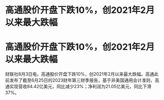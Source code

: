 # 高通股价开盘下跌10%，创2021年2月以来最大跌幅

# 高通股价开盘下跌10%，创2021年2月以来最大跌幅

财联社8月3日电，高通股价开盘下跌10%，创2021年2月以来最大跌幅。高通此前发布了截至6月25日的2023财年第三财季报告，基于非美国通用会计准则，高通实现营收84.42亿美元，同比减少23%；净利润为21.05亿美元，同比下滑37%。

